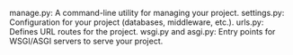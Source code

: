 manage.py: A command-line utility for managing your project.
settings.py: Configuration for your project (databases, middleware, etc.).
urls.py: Defines URL routes for the project.
wsgi.py and asgi.py: Entry points for WSGI/ASGI servers to serve your project.


